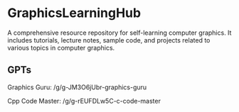 # GraphicsLearningHub
A comprehensive resource repository for self-learning computer graphics. It includes tutorials, lecture notes, sample code, and projects related to various topics in computer graphics.

## GPTs

Graphics Guru: /g/g-JM3O6jUbr-graphics-guru

Cpp Code Master: /g/g-rEUFDLw5C-c-code-master
